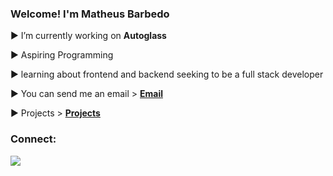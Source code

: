 ### Welcome! I'm **Matheus Barbedo**

 :arrow_forward:  I’m currently working on **Autoglass**
 
 :arrow_forward:  Aspiring Programming
 
 :arrow_forward: learning about frontend and backend seeking to be a full stack developer
 
 :arrow_forward:  You can send me an email > **[Email](mailto:matheus.barbedo.2001@gmail.com)**
 
 :arrow_forward:  Projects > **[Projects](https://github.com/MatheusBarbedo?tab=repositories)**
 

 

<h3 align="left">Connect:</h3>
<p align="left">
  
<a href="https://www.linkedin.com/in/matheus-eugenio-barbedo-da-silva-109967194/" target="_blank"> <img src="https://img.shields.io/badge/linkedin-%230077B5.svg?&style=for-the-badge&logo=linkedin&logoColor=white" target="_blank"/> </a> 



<!--
**MatheusBarbedo/MatheusBarbedo** is a ✨ _special_ ✨ repository because its `README.md` (this file) appears on your GitHub profile.
<!--
---
<h3 align="left">Some statistics:</h3>
<p align="left">
  
![Anurag's github stats](https://github-readme-stats.vercel.app/api?username=MatheusBarbedo&show_icons=true&theme=tokyonight&count_private=true&line_height=40) ![Top Langs](https://github-readme-stats.vercel.app/api/top-langs/?username=MatheusBarbedo&show_icons=true&theme=tokyonight&count_private=true)
--!>
